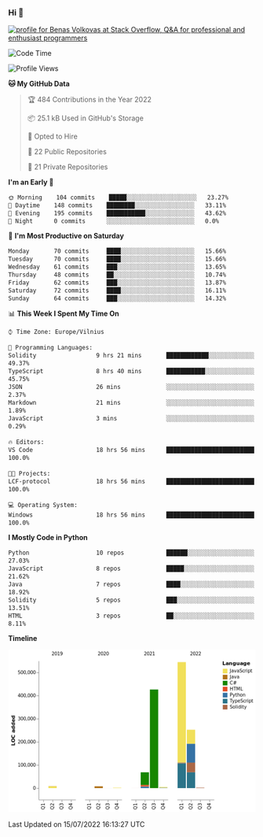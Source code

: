 ### Hi 👋
<a href="https://stackoverflow.com/users/14954249/benas-volkovas"><img src="https://stackoverflow.com/users/flair/14954249.png?theme=dark" width="208" height="58" alt="profile for Benas Volkovas at Stack Overflow, Q&amp;A for professional and enthusiast programmers" title="profile for Benas Volkovas at Stack Overflow, Q&amp;A for professional and enthusiast programmers"></a>

<!--START_SECTION:waka-->
![Code Time](http://img.shields.io/badge/Code%20Time-797%20hrs%2015%20mins-blue)

![Profile Views](http://img.shields.io/badge/Profile%20Views-12-blue)

**🐱 My GitHub Data** 

> 🏆 484 Contributions in the Year 2022
 > 
> 📦 25.1 kB Used in GitHub's Storage 
 > 
> 💼 Opted to Hire
 > 
> 📜 22 Public Repositories 
 > 
> 🔑 21 Private Repositories  
 > 
**I'm an Early 🐤** 

```text
🌞 Morning    104 commits    █████░░░░░░░░░░░░░░░░░░░░   23.27% 
🌆 Daytime    148 commits    ████████░░░░░░░░░░░░░░░░░   33.11% 
🌃 Evening    195 commits    ███████████░░░░░░░░░░░░░░   43.62% 
🌙 Night      0 commits      ░░░░░░░░░░░░░░░░░░░░░░░░░   0.0%

```
📅 **I'm Most Productive on Saturday** 

```text
Monday       70 commits     ████░░░░░░░░░░░░░░░░░░░░░   15.66% 
Tuesday      70 commits     ████░░░░░░░░░░░░░░░░░░░░░   15.66% 
Wednesday    61 commits     ███░░░░░░░░░░░░░░░░░░░░░░   13.65% 
Thursday     48 commits     ██░░░░░░░░░░░░░░░░░░░░░░░   10.74% 
Friday       62 commits     ███░░░░░░░░░░░░░░░░░░░░░░   13.87% 
Saturday     72 commits     ████░░░░░░░░░░░░░░░░░░░░░   16.11% 
Sunday       64 commits     ███░░░░░░░░░░░░░░░░░░░░░░   14.32%

```


📊 **This Week I Spent My Time On** 

```text
⌚︎ Time Zone: Europe/Vilnius

💬 Programming Languages: 
Solidity                 9 hrs 21 mins       ████████████░░░░░░░░░░░░░   49.37% 
TypeScript               8 hrs 40 mins       ███████████░░░░░░░░░░░░░░   45.75% 
JSON                     26 mins             ░░░░░░░░░░░░░░░░░░░░░░░░░   2.37% 
Markdown                 21 mins             ░░░░░░░░░░░░░░░░░░░░░░░░░   1.89% 
JavaScript               3 mins              ░░░░░░░░░░░░░░░░░░░░░░░░░   0.29%

🔥 Editors: 
VS Code                  18 hrs 56 mins      █████████████████████████   100.0%

🐱‍💻 Projects: 
LCF-protocol             18 hrs 56 mins      █████████████████████████   100.0%

💻 Operating System: 
Windows                  18 hrs 56 mins      █████████████████████████   100.0%

```

**I Mostly Code in Python** 

```text
Python                   10 repos            ██████░░░░░░░░░░░░░░░░░░░   27.03% 
JavaScript               8 repos             █████░░░░░░░░░░░░░░░░░░░░   21.62% 
Java                     7 repos             ████░░░░░░░░░░░░░░░░░░░░░   18.92% 
Solidity                 5 repos             ███░░░░░░░░░░░░░░░░░░░░░░   13.51% 
HTML                     3 repos             ██░░░░░░░░░░░░░░░░░░░░░░░   8.11%

```


**Timeline**

![Chart not found](https://raw.githubusercontent.com/BenasVolkovas/BenasVolkovas/main/charts/bar_graph.png) 


 Last Updated on 15/07/2022 16:13:27 UTC
<!--END_SECTION:waka-->
